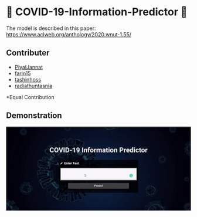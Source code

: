 # 💉 COVID-19-Information-Predictor 💉

The model is described in this paper:
https://www.aclweb.org/anthology/2020.wnut-1.55/

## Contributer
- [PiyalJannat](https://github.com/Piyaljannat)  
- [farin15](https://github.com/farin15)
- [tashinhoss](https://github.com/tashinhoss)
- [radiathuntasnia](https://github.com/radiathuntasnia)

\*Equal Contribution

## Demonstration

<p align="center">
<img src="https://github.com/Kingsman-Service/COVID-19-Information-Predictor/blob/main/Covid_19_information_predictor.gif">
</p>
